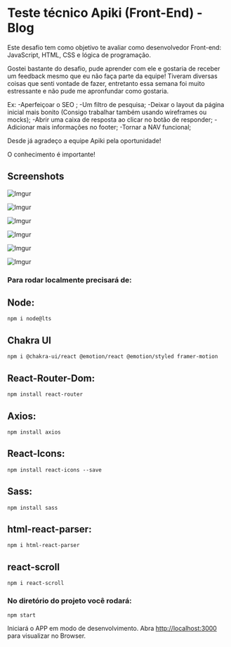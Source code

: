 # Teste técnico Apiki (Front-End) - Blog

Este desafio tem como objetivo te avaliar como desenvolvedor Front-end: JavaScript, HTML, CSS e lógica de programação.

Gostei bastante do desafio, pude aprender com ele e gostaria de receber um feedback mesmo que eu não faça parte da equipe!
Tiveram diversas coisas que senti vontade de fazer, entretanto essa semana foi muito estressante e não pude me apronfundar como gostaria.

Ex:
-Aperfeiçoar o SEO ;
-Um filtro de pesquisa;
-Deixar o layout da página inicial mais bonito (Consigo trabalhar também usando wireframes ou mocks);
-Abrir uma caixa de resposta ao clicar no botão de responder;
-Adicionar mais informações no footer;
-Tornar a NAV funcional;

Desde já agradeço a equipe Apiki pela oportunidade!

O conhecimento é importante!

## Screenshots

![Imgur](https://i.imgur.com/WmMlq0F.png)

![Imgur](https://i.imgur.com/xB36xXK.png)

![Imgur](https://i.imgur.com/KhW32Tp.png)

![Imgur](https://i.imgur.com/EME21Vp.png)

![Imgur](https://i.imgur.com/ph1R7n8.png)

![Imgur](https://i.imgur.com/sLWGuUw.png)

### Para rodar localmente precisará de:

## Node:

`npm i node@lts`

## Chakra UI

`npm i @chakra-ui/react @emotion/react @emotion/styled framer-motion`

## React-Router-Dom:

`npm install react-router `

## Axios:

`npm install axios `

## React-Icons:

`npm install react-icons --save `

## Sass:

`npm install sass `

## html-react-parser:

`npm i html-react-parser`

## react-scroll

`npm i react-scroll`

### No diretório do projeto você rodará:

`npm start `

Iniciará o APP em modo de desenvolvimento.
Abra [http://localhost:3000](http://localhost:3000) para visualizar no Browser.
